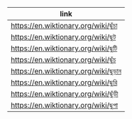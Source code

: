 |link|
|----|
|https://en.wiktionary.org/wiki/ছুঁচা|
|https://en.wiktionary.org/wiki/ছুট|
|https://en.wiktionary.org/wiki/ছুটি|
|https://en.wiktionary.org/wiki/ছুঁচ|
|https://en.wiktionary.org/wiki/ছুড়ান|
|https://en.wiktionary.org/wiki/ছুরি|
|https://en.wiktionary.org/wiki/ছুঁড়ী|
|https://en.wiktionary.org/wiki/ছুপা|
